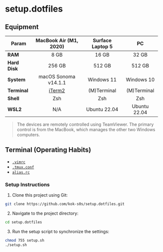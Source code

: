# setup.dotfiles

## Equipment

| Param         |      MacBook Air (M1, 2020)      | Surface Laptop 5 |      PC      |
| ------------- | :------------------------------: | :--------------: | :----------: |
| **RAM**       |               8 GB               |      16 GB       |    32 GB     |
| **Hard Disk** |              256 GB              |      512 GB      |    512 GB    |
| **System**    |       macOS Sonoma v14.1.1       |    Windows 11    |  Windows 10  |
| **Terminal**  | [iTerm2](./iTerm2-code-now.json) |   (M)Terminal    | (M)Terminal  |
| **Shell**     |               Zsh                |       Zsh        |     Zsh      |
| **WSL2**      |               N/A                |   Ubuntu 22.04   | Ubuntu 22.04 |

> The devices are remotely controlled using TeamViewer. The primary control is from the MacBook, which manages the other two Windows computers.

## Terminal (Operating Habits)

- [`.vimrc`](./.vimrc)
- [`.tmux.conf`](./.tmux.conf)
- [`alias.rc`](./alias.rc)

### Setup Instructions

1. Clone this project using Git:

```bash
git clone https://github.com/kok-s0s/setup.dotfiles.git
```

2. Navigate to the project directory:

```bash
cd setup.dotfiles
```

3. Run the setup script to synchronize the settings:

```bash
chmod 755 setup.sh
./setup.sh
```
